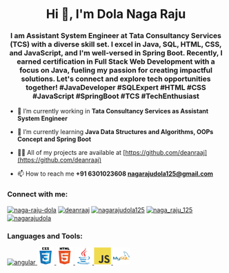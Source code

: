 <h1 align="center">Hi 👋, I'm Dola Naga Raju</h1>
<h3 align="center">I am Assistant System Engineer at Tata Consultancy Services (TCS) with a diverse skill set. I excel in Java, SQL, HTML, CSS, and JavaScript, and I'm well-versed in Spring Boot. Recently, I earned certification in Full Stack Web Development with a focus on Java, fueling my passion for creating impactful solutions. Let's connect and explore tech opportunities together! #JavaDeveloper #SQLExpert #HTML #CSS #JavaScript #SpringBoot #TCS #TechEnthusiast</h3>

- 🔭 I’m currently working in **Tata Consultancy Services as Assistant System Engineer**

- 🌱 I’m currently learning **Java Data Structures and Algorithms, OOPs Concept and Spring Boot**

- 👨‍💻 All of my projects are available at [https://github.com/deanraaj](https://github.com/deanraaj)

- 📫 How to reach me **+91 6301023608 nagarajudola125@gmail.com**

<h3 align="left">Connect with me:</h3>
<p align="left">
<a href="https://linkedin.com/in/naga-raju-dola" target="blank"><img align="center" src="https://raw.githubusercontent.com/rahuldkjain/github-profile-readme-generator/master/src/images/icons/Social/linked-in-alt.svg" alt="naga-raju-dola" height="30" width="40" /></a>
<a href="https://instagram.com/deanraaj" target="blank"><img align="center" src="https://raw.githubusercontent.com/rahuldkjain/github-profile-readme-generator/master/src/images/icons/Social/instagram.svg" alt="deanraaj" height="30" width="40" /></a>
<a href="https://www.hackerrank.com/nagarajudola125" target="blank"><img align="center" src="https://raw.githubusercontent.com/rahuldkjain/github-profile-readme-generator/master/src/images/icons/Social/hackerrank.svg" alt="nagarajudola125" height="30" width="40" /></a>
<a href="https://www.leetcode.com/naga_raju_125" target="blank"><img align="center" src="https://raw.githubusercontent.com/rahuldkjain/github-profile-readme-generator/master/src/images/icons/Social/leet-code.svg" alt="naga_raju_125" height="30" width="40" /></a>
<a href="https://auth.geeksforgeeks.org/user/nagarajudola" target="blank"><img align="center" src="https://raw.githubusercontent.com/rahuldkjain/github-profile-readme-generator/master/src/images/icons/Social/geeks-for-geeks.svg" alt="nagarajudola" height="30" width="40" /></a>
</p>

<h3 align="left">Languages and Tools:</h3>
<p align="left"> <a href="https://angular.io" target="_blank" rel="noreferrer"> <img src="https://angular.io/assets/images/logos/angular/angular.svg" alt="angular" width="40" height="40"/> </a> <a href="https://www.w3schools.com/css/" target="_blank" rel="noreferrer"> <img src="https://raw.githubusercontent.com/devicons/devicon/master/icons/css3/css3-original-wordmark.svg" alt="css3" width="40" height="40"/> </a> <a href="https://www.w3.org/html/" target="_blank" rel="noreferrer"> <img src="https://raw.githubusercontent.com/devicons/devicon/master/icons/html5/html5-original-wordmark.svg" alt="html5" width="40" height="40"/> </a> <a href="https://www.java.com" target="_blank" rel="noreferrer"> <img src="https://raw.githubusercontent.com/devicons/devicon/master/icons/java/java-original.svg" alt="java" width="40" height="40"/> </a> <a href="https://developer.mozilla.org/en-US/docs/Web/JavaScript" target="_blank" rel="noreferrer"> <img src="https://raw.githubusercontent.com/devicons/devicon/master/icons/javascript/javascript-original.svg" alt="javascript" width="40" height="40"/> </a> <a href="https://www.mysql.com/" target="_blank" rel="noreferrer"> <img src="https://raw.githubusercontent.com/devicons/devicon/master/icons/mysql/mysql-original-wordmark.svg" alt="mysql" width="40" height="40"/> </a> </p>
